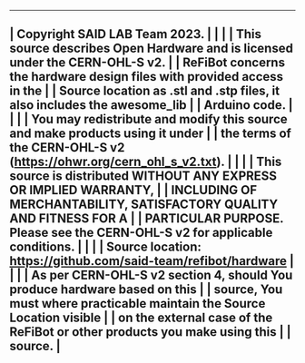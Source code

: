  ------------------------------------------------------------------------------
| Copyright SAID LAB Team 2023.                                                |
|                                                                              |
| This source describes Open Hardware and is licensed under the CERN-OHL-S v2. |
| ReFiBot concerns the hardware design files with provided access in the       | 
| Source location as .stl and .stp files, it also includes the awesome_lib     |
| Arduino code.                                                                |                             
|                                                                              |
| You may redistribute and modify this source and make products using it under |
| the terms of the CERN-OHL-S v2 (https://ohwr.org/cern_ohl_s_v2.txt).         |
|                                                                              |
| This source is distributed WITHOUT ANY EXPRESS OR IMPLIED WARRANTY,          |
| INCLUDING OF MERCHANTABILITY, SATISFACTORY QUALITY AND FITNESS FOR A         |
| PARTICULAR PURPOSE. Please see the CERN-OHL-S v2 for applicable conditions.  |
|                                                                              |
| Source location: https://github.com/said-team/refibot/hardware               |
|                                                                              |
| As per CERN-OHL-S v2 section 4, should You produce hardware based on this    |
| source, You must where practicable maintain the Source Location visible      |
| on the external case of the ReFiBot or other products you make using this      |
| source.                                                                      |
 ------------------------------------------------------------------------------

